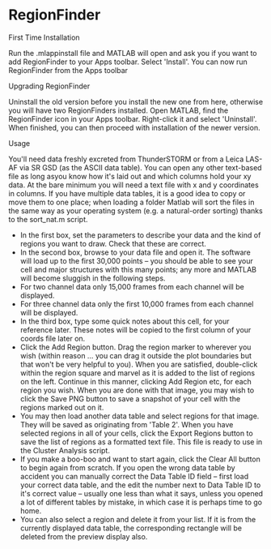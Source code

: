 # RegionFinder

First Time Installation

Run the .mlappinstall file and MATLAB will open and ask you if you want to add RegionFinder to your Apps toolbar. Select 'Install'.
You can now run RegionFinder from the Apps toolbar

Upgrading RegionFinder

Uninstall the old version before you install the new one from here, otherwise you will have two RegionFinders installed. Open MATLAB, find the RegionFinder icon in your Apps toolbar. Right-click it and select 'Uninstall'. When finished, you can then proceed with installation of the newer version.

Usage

You'll need data freshly excreted from ThunderSTORM or from a Leica LAS-AF via SR GSD (as the ASCII data table). You can open any other text-based file as long asyou know how it's laid out and which columns hold your xy data. At the bare minimum you will need a text file with x and y coordinates in columns. If you have multiple data tables, it is a good idea to copy or move them to one place; when loading a folder Matlab will sort the files in the same way as your operating system (e.g. a natural-order sorting) thanks to the sort_nat.m script.

- In the first box, set the parameters to describe your data and the kind of regions you want to draw. Check that these are correct.
- In the second box, browse to your data file and open it. The software will load up to the first 30,000 points – you should be able to see your cell and major structures with this many points; any more and MATLAB will become sluggish in the following steps.
- For two channel data only 15,000 frames from each channel will be displayed.
- For three channel data only the first 10,000 frames from each channel will be displayed.
- In the third box, type some quick notes about this cell, for your reference later. These notes will be copied to the first column of your coords file later on.
- Click the Add Region button. Drag the region marker to wherever you wish (within reason … you can drag it outside the plot boundaries but that won't be very helpful to you). When you are satisfied, double-click within the region square and marvel as it is added to the list of regions on the left. Continue in this manner, clicking Add Region etc, for each region you wish. When you are done with that image, you may wish to click the Save PNG button to save a snapshot of your cell with the regions marked out on it.
- You may then load another data table and select regions for that image. They will be saved as originating from 'Table 2'. When you have selected regions in all of your cells, click the Export Regions button to save the list of regions as a formatted text file. This file is ready to use in the Cluster Analysis script.
- If you make a boo-boo and want to start again, click the Clear All button to begin again from scratch. If you open the wrong data table by accident you can manually correct the Data Table ID field – first load your correct data table, and the edit the number next to Data Table ID to it's correct value – usually one less than what it says, unless you opened a lot of different tables by mistake, in which case it is perhaps time to go home.
- You can also select a region and delete it from your list. If it is from the currently displayed data table, the corresponding rectangle will be deleted from the preview display also.
